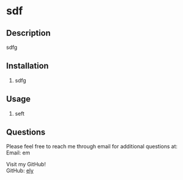 
  # sdf
  
  

  ## Description
  sdfg


  
  ## Installation
  1. sdfg

  ## Usage
  1. seft

  

  
  

  
  

  

  ## Questions
  Please feel free to reach me through email for additional questions at:
  <br>
  Email: em

  Visit my GitHub!
  <br>
  GitHub: [ely](https://github.com/ely)

  
